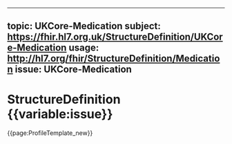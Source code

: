 
---
topic: UKCore-Medication
subject: https://fhir.hl7.org.uk/StructureDefinition/UKCore-Medication
usage: http://hl7.org/fhir/StructureDefinition/Medication
issue: UKCore-Medication
---
              
# StructureDefinition {{variable:issue}}

<nocheck>
{{page:ProfileTemplate_new}}
</nocheck>

